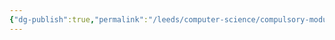 ```yaml
---
{"dg-publish":true,"permalink":"/leeds/computer-science/compulsory-modules/professional-computing/professional-computing/"}
---
```


